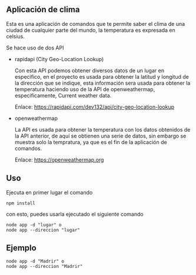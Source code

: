 
## Aplicación de clima

Esta es una aplicación de comandos que te permite saber el clima de una ciudad de cualquier parte del mundo, la temperatura es expresada en celsius.

Se hace uso de dos API

- rapidapi (City Geo-Location Lookup)

    Con esta API podemos obtener diversos datos de un lugar en especifico, en el proyecto es usada para obtener la latitud y longitud de la dirección que se indique, esta información sera usada para obtener la temperatura haciendo uso de la API de openweathermap, especificamente, Current weather data.

    Enlace: https://rapidapi.com/dev132/api/city-geo-location-lookup

- openweathermap

    La API es usada para obtener la temperatura con los datos obtenidos de la API anterior, de aquí se obtienen una serie de datos, sin embargo se muestra solo la tempratura, ya que es el fin de la aplicación de comandos.

    Enlace: https://openweathermap.org

## Uso

Ejecuta en primer lugar el comando

```
npm install
```
con esto, puedes usarla ejecutado el siguiente comando

```
node app -d "lugar" o 
node app --direccion "lugar"
```

## Ejemplo

```
node app -d "Madrir" o 
node app --direccion "Madrir"
```